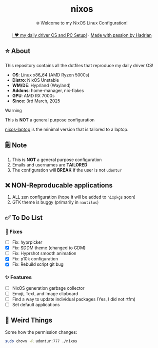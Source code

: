 <div align="center">
  <h1 align="center">nixos</h3>
  <p align="center">
    ❄️ Welcome to my NixOS Linux Configuration! 
    <br />
    <br />
    <a href="https://hadrian.cc">I ❤️ my daily driver OS and PC Setup!</a>
    ·
    <a href="https://hadrian.cc">Made with passion by Hadrian</a>
  </p>
</div>

## ⭐ About
This repository contains all the dotfiles that reproduce my daily driver OS!
- **OS**: Linux x86_64 (AMD Ryzen 5000s)
- **Distro**: NixOS Unstable
- **WM/DE**: Hyprland (Wayland)
- **Addons**: home-manager, nix-flakes
- **GPU**: AMD RX 7000s
- **Since**: 3rd March, 2025

> [!WARNING]  
> This is **NOT** a general purpose configuration

[nixos-laptop](https://github.com/udontur/nixos-laptop) is the minimal version that is tailored to a laptop. 

## 🗒️ Note
1. This is **NOT** a general purpose configuration
2. Emails and usernames are **TAILORED** 
3. The configuration will **BREAK** if the user is not ```udontur``` 

## ❌ NON-Reproducable applications
1. ALL zen configuration (hope it will be added to ```nixpkgs``` soon)
2. GTK theme is buggy (primarily in ```nautilus```)

## ✅ To Do List
### 🚧 Fixes
- [ ] Fix: hyprpicker
- [x] Fix: SDDM theme (changed to GDM)
- [ ] Fix: Hyprshot smooth animation
- [x] Fix: p10k configuration
- [x] Fix: Rebuild script git bug

### ✨ Features
- [ ] NixOS generation garbage collector
- [ ] Emoji, Text, and Image clipboard
- [ ] Find a way to update individual packages (Yes, I did not rtfm)
- [ ] Set default applications 

## 🤨 Weird Things
Some how the permission changes:
```bash
sudo chown -R udontur:777 ./nixos
```
